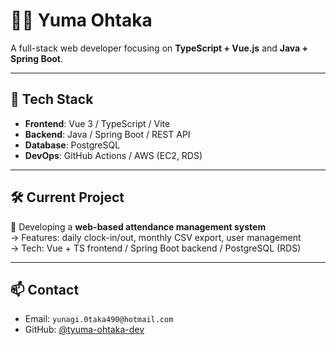 # 👨‍💻 Yuma Ohtaka

A full-stack web developer focusing on **TypeScript + Vue.js** and **Java + Spring Boot**.

---

## 🔧 Tech Stack
- **Frontend**: Vue 3 / TypeScript / Vite
- **Backend**: Java / Spring Boot / REST API
- **Database**: PostgreSQL
- **DevOps**: GitHub Actions / AWS (EC2, RDS)

---

## 🛠 Current Project
🎯 Developing a **web-based attendance management system**  
→ Features: daily clock-in/out, monthly CSV export, user management  
→ Tech: Vue + TS frontend / Spring Boot backend / PostgreSQL (RDS)

---

## 📫 Contact
- Email: `yunagi.0taka490@hotmail.com`
- GitHub: [@tyuma-ohtaka-dev](https://github.com/yuma-ohtaka-dev)
